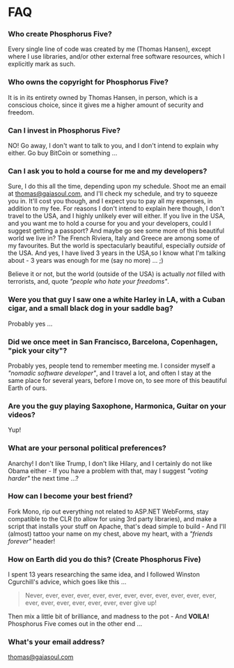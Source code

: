 # FAQ

### Who create Phosphorus Five?

Every single line of code was created by me (Thomas Hansen), except where I use
libraries, and/or other external free software resources, which I explicitly
mark as such.

### Who owns the copyright for Phosphorus Five?

It is in its entirety owned by Thomas Hansen, in person, which is a conscious choice,
since it gives me a higher amount of security and freedom.

### Can I invest in Phosphorus Five?

NO! Go away, I don't want to talk to you, and I don't intend to explain why either.
Go buy BitCoin or something ...

### Can I ask you to hold a course for me and my developers?

Sure, I do this all the time, depending upon my schedule. Shoot me an email at
thomas@gaiasoul.com, and I'll check my schedule, and try to squeeze you in.
It'll cost you though, and I expect you to pay all my expenses, in addition
to my fee. For reasons I don't intend to explain here though, I don't travel
to the USA, and I highly unlikely ever will either. If you live in the USA, and
you want me to hold a course for you and your developers, could I suggest getting
a passport? And maybe go see some more of this beautiful world we live in? The French
Riviera, Italy and Greece are among some of my favourites. But the world is
spectacularly beautiful, especially _outside_ of the USA. And yes, I have lived
3 years in the USA,so I know what I'm talking about - 3 years was enough for
me (say no more) ... ;)

Believe it or not, but the world (outside of the USA) is actually _not_ filled
with terrorists, and, quote _"people who hate your freedoms"_.

### Were you that guy I saw one a white Harley in LA, with a Cuban cigar, and a small black dog in your saddle bag?

Probably yes ...

### Did we once meet in San Francisco, Barcelona, Copenhagen, "pick your city"?

Probably yes, people tend to remember meeting me. I consider myself a _"nomadic software developer"_,
and I travel a lot, and often I stay at the same place for several years, before I move on,
to see more of this beautiful Earth of ours.

### Are you the guy playing Saxophone, Harmonica, Guitar on your videos?

Yup!

### What are your personal political preferences?

Anarchy! I don't like Trump, I don't like Hilary, and I certainly do not like
Obama either - If you have a problem with that, may I suggest _"voting harder"_
the next time ...?

### How can I become your best friend?

Fork Mono, rip out everything not related to ASP.NET WebForms, stay compatible to
the CLR (to allow for using 3rd party libraries), and make a script that installs
your stuff on Apache, that's dead simple to build - And I'll (almost) tattoo your
name on my chest, above my heart, with a _"friends forever"_ header!

### How on Earth did you do this? (Create Phosphorus Five)

I spent 13 years researching the same idea, and I followed Winston Cgurchill's advice,
which goes like this ...

> Never, ever, ever, ever, ever, ever, ever, ever, ever, ever, ever, ever, ever, ever, ever, ever, ever, ever, ever give up!

Then mix a little bit of brilliance, and madness to the pot - And __VOILA!__
Phosphorus Five comes out in the other end ...

### What's your email address?

thomas@gaiasoul.com
